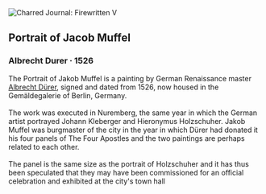 <div class="artwork-of-the-day">
  <div class="container">
    <div class="img-wrapper">
      <img
        src="https://uploads6.wikiart.org/images/albrecht-durer/portrait-of-jacob-muffle-1526.jpg!Large.jpg"
        alt="Charred Journal: Firewritten V" />
    </div>
    <div class="artwork-detail">
      <div class="artwork-origin"> 
        <h2 class="artwork-name">Portrait of Jacob Muffel</h2>
        <h3 class="artist">
          Albrecht Durer
                    ·  1526
        </h3>
      </div>
      <p class="description">
        <span class="artwork-description-text ng-binding" ng-bind-html="viewModel.ArtworkOfTheDay.Description | unsafe">The Portrait of Jakob Muffel is a painting by German Renaissance master <a target="_blank" href="/en/albrecht-durer">Albrecht Dürer</a>, signed and dated from 1526, now housed in the Gemäldegalerie of Berlin, Germany.
<br>
<br>The work was executed in Nuremberg, the same year in which the German artist portrayed Johann Kleberger and Hieronymus Holzschuher. Jakob Muffel was burgmaster of the city in the year in which Dürer had donated it his four panels of The Four Apostles and the two paintings are perhaps related to each other.
<br>
<br>The panel is the same size as the portrait of Holzschuher and it has thus been speculated that they may have been commissioned for an official celebration and exhibited at the city's town hall</span>
                        <div class="text-shadow-container" ng-show="showShadow" style=""></div>
      </p>
    </div>
  </div>

</div>
